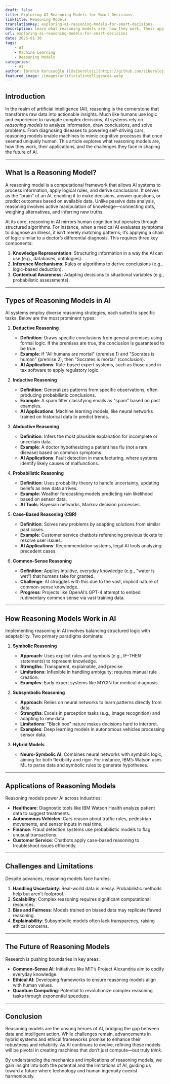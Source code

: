 ```yaml
---
draft: false
title: Exploring AI Reasoning Models for Smart Decisions
linkTitle: Reasoning Models
translationKey: exploring-ai-reasoning-models-for-smart-decisions
description: Learn what reasoning models are, how they work, their applications, and the challenges they face in shaping the future of AI.
url: exploring-ai-reasoning-models-for-smart-decisions
date: 2025-01-30
tags:
    - AI
    - Machine Learning
    - Reasoning Models
categories:
    - AI
author: İbrahim Korucuoğlu ([@siberoloji](https://github.com/siberoloji))
featured_image: /images/artificialintelligence4.webp
---
```


## Introduction

In the realm of artificial intelligence (AI), reasoning is the cornerstone that transforms raw data into actionable insights. Much like humans use logic and experience to navigate complex decisions, AI systems rely on *reasoning models* to analyze information, draw conclusions, and solve problems. From diagnosing diseases to powering self-driving cars, reasoning models enable machines to mimic cognitive processes that once seemed uniquely human. This article explores what reasoning models are, how they work, their applications, and the challenges they face in shaping the future of AI.

---

## **What Is a Reasoning Model?**  

A reasoning model is a computational framework that allows AI systems to process information, apply logical rules, and derive conclusions. It serves as the "brain" of an AI, enabling it to make decisions, answer questions, or predict outcomes based on available data. Unlike passive data analysis, reasoning involves active manipulation of knowledge—connecting dots, weighing alternatives, and inferring new truths.  

At its core, reasoning in AI mirrors human cognition but operates through structured algorithms. For instance, when a medical AI evaluates symptoms to diagnose an illness, it isn’t merely matching patterns; it’s applying a chain of logic similar to a doctor’s differential diagnosis. This requires three key components:  

1. **Knowledge Representation**: Structuring information in a way the AI can use (e.g., databases, ontologies).  
2. **Inference Mechanisms**: Rules or algorithms to derive conclusions (e.g., logic-based deduction).  
3. **Contextual Awareness**: Adapting decisions to situational variables (e.g., probabilistic assessments).  

---

## **Types of Reasoning Models in AI**  

AI systems employ diverse reasoning strategies, each suited to specific tasks. Below are the most prominent types:  

1. **Deductive Reasoning**  
   - **Definition**: Draws specific conclusions from general premises using formal logic. If the premises are true, the conclusion is guaranteed to be true.  
   - **Example**: If "All humans are mortal" (premise 1) and "Socrates is human" (premise 2), then "Socrates is mortal" (conclusion).  
   - **AI Applications**: Rule-based expert systems, such as those used in tax software to apply regulatory logic.  

2. **Inductive Reasoning**  
   - **Definition**: Generalizes patterns from specific observations, often producing probabilistic conclusions.  
   - **Example**: A spam filter classifying emails as "spam" based on past examples.  
   - **AI Applications**: Machine learning models, like neural networks trained on historical data to predict trends.  

3. **Abductive Reasoning**  
   - **Definition**: Infers the most plausible explanation for incomplete or uncertain data.  
   - **Example**: A doctor hypothesizing a patient has flu (not a rare disease) based on common symptoms.  
   - **AI Applications**: Fault detection in manufacturing, where systems identify likely causes of malfunctions.  

4. **Probabilistic Reasoning**  
   - **Definition**: Uses probability theory to handle uncertainty, updating beliefs as new data arrives.  
   - **Example**: Weather forecasting models predicting rain likelihood based on sensor data.  
   - **AI Tools**: Bayesian networks, Markov decision processes.  

5. **Case-Based Reasoning (CBR)**  
   - **Definition**: Solves new problems by adapting solutions from similar past cases.  
   - **Example**: Customer service chatbots referencing previous tickets to resolve user issues.  
   - **AI Applications**: Recommendation systems, legal AI tools analyzing precedent cases.  

6. **Common-Sense Reasoning**  
   - **Definition**: Applies intuitive, everyday knowledge (e.g., "water is wet") that humans take for granted.  
   - **Challenge**: AI struggles with this due to the vast, implicit nature of common-sense knowledge.  
   - **Progress**: Projects like OpenAI’s GPT-4 attempt to embed rudimentary common sense via vast training data.  

---

## **How Reasoning Models Work in AI**  

Implementing reasoning in AI involves balancing structured logic with adaptability. Two primary paradigms dominate:  

1. **Symbolic Reasoning**  
   - **Approach**: Uses explicit rules and symbols (e.g., IF-THEN statements) to represent knowledge.  
   - **Strengths**: Transparent, explainable, and precise.  
   - **Limitations**: Inflexible in handling ambiguity; requires manual rule creation.  
   - **Examples**: Early expert systems like MYCIN for medical diagnosis.  

2. **Subsymbolic Reasoning**  
   - **Approach**: Relies on neural networks to learn patterns directly from data.  
   - **Strengths**: Excels in perception tasks (e.g., image recognition) and adapting to new data.  
   - **Limitations**: "Black box" nature makes decisions hard to interpret.  
   - **Examples**: Deep learning models in autonomous vehicles processing sensor data.  

3. **Hybrid Models**  
   - **Neuro-Symbolic AI**: Combines neural networks with symbolic logic, aiming for both flexibility and rigor. For instance, IBM’s Watson uses ML to parse data and symbolic rules to generate hypotheses.  

---

## **Applications of Reasoning Models**  

Reasoning models power AI across industries:  

- **Healthcare**: Diagnostic tools like IBM Watson Health analyze patient data to suggest treatments.  
- **Autonomous Vehicles**: Cars reason about traffic rules, pedestrian movements, and sensor inputs in real time.  
- **Finance**: Fraud detection systems use probabilistic models to flag unusual transactions.  
- **Customer Service**: Chatbots apply case-based reasoning to troubleshoot issues efficiently.  

---

## **Challenges and Limitations**  

Despite advances, reasoning models face hurdles:  

1. **Handling Uncertainty**: Real-world data is messy. Probabilistic methods help but aren’t foolproof.  
2. **Scalability**: Complex reasoning requires significant computational resources.  
3. **Bias and Fairness**: Models trained on biased data may replicate flawed reasoning.  
4. **Explainability**: Subsymbolic models often lack transparency, raising ethical concerns.  

---

## **The Future of Reasoning Models**  

Research is pushing boundaries in key areas:  

- **Common-Sense AI**: Initiatives like MIT’s Project Alexandria aim to codify everyday knowledge.  
- **Ethical AI**: Developing frameworks to ensure reasoning models align with human values.  
- **Quantum Computing**: Potential to revolutionize complex reasoning tasks through exponential speedups.  

---

## **Conclusion**  

Reasoning models are the unsung heroes of AI, bridging the gap between data and intelligent action. While challenges remain, advancements in hybrid systems and ethical frameworks promise to enhance their robustness and reliability. As AI continues to evolve, refining these models will be pivotal in creating machines that don’t just compute—but truly *think*.  

By understanding the mechanics and implications of reasoning models, we gain insight into both the potential and the limitations of AI, guiding us toward a future where technology and human ingenuity coexist harmoniously.
